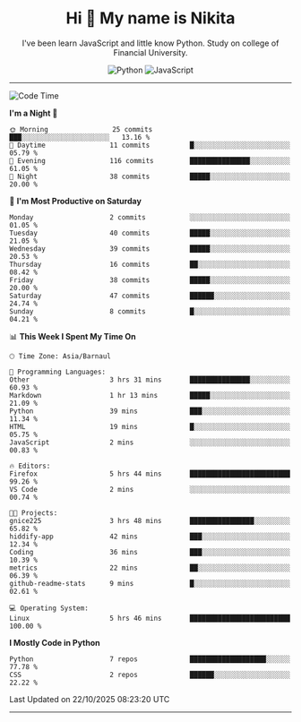 <h1 align="center">Hi 👋 My name is Nikita</h1>

<p align="center"> I've been learn JavaScript and little know Python. Study on college of Financial University. </p>

<div align="center">

![Python](https://img.shields.io/badge/python-3670A0?style=for-the-badge&logo=python&logoColor=ffdd54)
![JavaScript](https://img.shields.io/badge/javascript-%23323330.svg?style=for-the-badge&logo=javascript&logoColor=%23F7DF1E)

</div>

------

<!--START_SECTION:waka-->
![Code Time](http://img.shields.io/badge/Code%20Time-54%20hrs%204%20mins-blue)

**I'm a Night 🦉** 

```text
🌞 Morning                25 commits          ███░░░░░░░░░░░░░░░░░░░░░░   13.16 % 
🌆 Daytime                11 commits          █░░░░░░░░░░░░░░░░░░░░░░░░   05.79 % 
🌃 Evening                116 commits         ███████████████░░░░░░░░░░   61.05 % 
🌙 Night                  38 commits          █████░░░░░░░░░░░░░░░░░░░░   20.00 % 
```
📅 **I'm Most Productive on Saturday** 

```text
Monday                   2 commits           ░░░░░░░░░░░░░░░░░░░░░░░░░   01.05 % 
Tuesday                  40 commits          █████░░░░░░░░░░░░░░░░░░░░   21.05 % 
Wednesday                39 commits          █████░░░░░░░░░░░░░░░░░░░░   20.53 % 
Thursday                 16 commits          ██░░░░░░░░░░░░░░░░░░░░░░░   08.42 % 
Friday                   38 commits          █████░░░░░░░░░░░░░░░░░░░░   20.00 % 
Saturday                 47 commits          ██████░░░░░░░░░░░░░░░░░░░   24.74 % 
Sunday                   8 commits           █░░░░░░░░░░░░░░░░░░░░░░░░   04.21 % 
```


📊 **This Week I Spent My Time On** 

```text
🕑︎ Time Zone: Asia/Barnaul

💬 Programming Languages: 
Other                    3 hrs 31 mins       ███████████████░░░░░░░░░░   60.93 % 
Markdown                 1 hr 13 mins        █████░░░░░░░░░░░░░░░░░░░░   21.09 % 
Python                   39 mins             ███░░░░░░░░░░░░░░░░░░░░░░   11.34 % 
HTML                     19 mins             █░░░░░░░░░░░░░░░░░░░░░░░░   05.75 % 
JavaScript               2 mins              ░░░░░░░░░░░░░░░░░░░░░░░░░   00.83 % 

🔥 Editors: 
Firefox                  5 hrs 44 mins       █████████████████████████   99.26 % 
VS Code                  2 mins              ░░░░░░░░░░░░░░░░░░░░░░░░░   00.74 % 

🐱‍💻 Projects: 
gnice225                 3 hrs 48 mins       ████████████████░░░░░░░░░   65.82 % 
hiddify-app              42 mins             ███░░░░░░░░░░░░░░░░░░░░░░   12.34 % 
Coding                   36 mins             ███░░░░░░░░░░░░░░░░░░░░░░   10.39 % 
metrics                  22 mins             ██░░░░░░░░░░░░░░░░░░░░░░░   06.39 % 
github-readme-stats      9 mins              █░░░░░░░░░░░░░░░░░░░░░░░░   02.61 % 

💻 Operating System: 
Linux                    5 hrs 46 mins       █████████████████████████   100.00 % 
```

**I Mostly Code in Python** 

```text
Python                   7 repos             ███████████████████░░░░░░   77.78 % 
CSS                      2 repos             ██████░░░░░░░░░░░░░░░░░░░   22.22 % 
```




 Last Updated on 22/10/2025 08:23:20 UTC
<!--END_SECTION:waka-->
------

